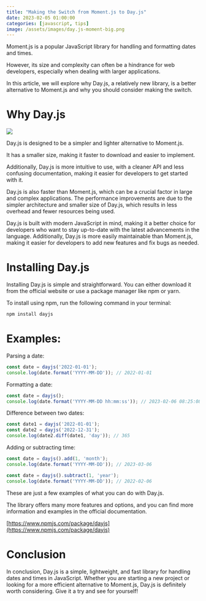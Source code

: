 ```yaml
---
title: "Making the Switch from Moment.js to Day.js"
date: 2023-02-05 01:00:00
categories: [javascript, tips]
image: /assets/images/day.js-moment-big.png
---
```


Moment.js is a popular JavaScript library for handling and formatting dates and times. 

However, its size and complexity can often be a hindrance for web developers, especially when dealing with larger applications.

In this article, we will explore why Day.js, a relatively new library, is a better alternative to Moment.js and why you should consider making the switch.

# Why Day.js

![](https://pbs.twimg.com/media/EWiVVM1WsAEtKsX.jpg)

Day.js is designed to be a simpler and lighter alternative to Moment.js. 

It has a smaller size, making it faster to download and easier to implement.

Additionally, Day.js is more intuitive to use, with a cleaner API and less confusing documentation, making it easier for developers to get started with it.

Day.js is also faster than Moment.js, which can be a crucial factor in large and complex applications. The performance improvements are due to the simpler architecture and smaller size of Day.js, which results in less overhead and fewer resources being used.

Day.js is built with modern JavaScript in mind, making it a better choice for developers who want to stay up-to-date with the latest advancements in the language. Additionally, Day.js is more easily maintainable than Moment.js, making it easier for developers to add new features and fix bugs as needed.

# Installing Day.js

Installing Day.js is simple and straightforward. You can either download it from the official website or use a package manager like npm or yarn.

To install using npm, run the following command in your terminal:

```bash
npm install dayjs
```

# Examples:

Parsing a date:

```js
const date = dayjs('2022-01-01');
console.log(date.format('YYYY-MM-DD')); // 2022-01-01
```

Formatting a date:

```js
const date = dayjs();
console.log(date.format('YYYY-MM-DD hh:mm:ss')); // 2023-02-06 08:25:08
```

Difference between two dates:

```js
const date1 = dayjs('2022-01-01');
const date2 = dayjs('2022-12-31');
console.log(date2.diff(date1, 'day')); // 365

```

Adding or subtracting time:

```js
const date = dayjs().add(1, 'month');
console.log(date.format('YYYY-MM-DD')); // 2023-03-06

const date = dayjs().subtract(1, 'year');
console.log(date.format('YYYY-MM-DD')); // 2022-02-06
```

These are just a few examples of what you can do with Day.js. 

The library offers many more features and options, and you can find more information and examples in the official documentation.

[https://www.npmjs.com/package/dayjs](https://www.npmjs.com/package/dayjs)

# Conclusion

In conclusion, Day.js is a simple, lightweight, and fast library for handling dates and times in JavaScript. Whether you are starting a new project or looking for a more efficient alternative to Moment.js, Day.js is definitely worth considering. Give it a try and see for yourself!







